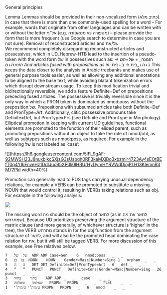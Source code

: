 

General principles

Lemma
Lemmas should be provided in their non-vocalized form (כתיב מלא).
In case that there is more than one commonly-used spelling for a word – For example, words that originate from other languages and can be written with or without the letter אל"ף (e.g. מטאפורה  vs מטפורה) – please provide the form that is more frequent (use Google search to determine in case you are not sure).
Removal of reconstructed articles and של/את   
We recommend completely disregarding reconstructed articles and possessives, which in UD_Hebrew-HTB lead to the insertion of a pseudo-token with the word form _של_ in possessives such as:
הזמנה_ + _של_+_הם → הזמנת+ם
And articles fused with prepositions as in:
 ב_+_ה_+_בית → ב+בית
This keeps the data closer to the analysis in Arabic treebanks and makes use of general purpose tools easier, as well as allowing any additional annotations to be aligned to the base text, while avoiding blatant tokenization errors which disrupt downstream usage.
To keep this modification trivial and bidirectionally reversible, we add a feature Definite=Def on prepositions preceding fused articles. The possessive is trivially reversible since it is the only way in which a PRON token is dominated as nmod:poss without the preposition של.
Prepositions with subsumed articles take both Definite=Def and PronType=Art. Additionally, clitic possessive pronouns take Definite=Def, but PronType=Prs (see Definite and PronType in Morphology).
Elliptical promotion
In keeping with current UD guidelines, functional elements are promoted to the function of their elided parent, such as promoting prepositions without an object to take the role of nmod/obl, as well as subtypes such as nmod:poss, as required. For example in the following של is not labeled as ‘case’:

![](https://lh6.googleusercontent.com/5lFL9gAF-92MWSH23J8nuxblkcSXjzG3sUsbqh0RF3kaMXjBo3xbzmir4723Ay4sEOtBEfT0q4Y8iEnveHz1DdlJucB5XF0li0lHRUrHyDymHYRVWdDjojPLH13KlemnR3M77PkI width=40%)


Promotion can generally lead to POS tags carrying unusual dependency relations, for example a VERB can be promoted to substitute a missing NOUN that would control it, resulting in VERBs taking relations such as obj. For example in the following analysis:

![](https://lh4.googleusercontent.com/yyz7wcW6CrPgYryNXvyUNk9cri8b9DU0y7AMJ9XmEGBq85kW1kiQn7-yu0InzS460t16yqo52pvWnyC-piHa0L2sX6KUHTWBPpwRDR4bHA6fFqoskg4ouWnpl2yH04bh7G5nZPdv=s0)


The missing word מה should be the object of לתאר (as in לתאר את מה שמתרחש). Because UD prioritizes preserving the argument structure of the matrix clause (and more generally, of whichever structure is ‘higher’ in the tree), the VERB מתרחש stands in for the obj function from the argument structure of לתאר, and will also be the promoted head dominating the case relation for את, but it will still be tagged VERB. For more discussion of this example, see Free relatives below.

~~~ conllu
7	של	של	ADP	ADP	Case=Gen	6	nmod:poss	_	_
6	בן	בן	NOUN	NOUN	Gender=Masc|Number=Sing	1	orphan	_	_
5	ה	ה	DET	DET	Definite=Def|PronType=Art	6	det	_	_
4	“	“	PUNCT	PUNCT	Definite=Cons|Gender=Masc|Number=Sing	26	punct	_	_
3	בתור	בתור	ADP	ADP	_	_	case	_	_
2	שאלמה	שאלמה	PROPN	PROPN	_	_	flat	_	_
1	טימות’י	טימות’י	PROPN	PROPN	_	6	nmod	_	_

~~~
